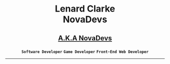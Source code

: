 # <p align="center">Lenard Clarke <br> NovaDevs</p>
## <p align="center"><a href="https://assetstore.unity.com/publishers/101795">A.K.A NovaDevs</a></p>
<p align="center" dir="auto"><strong><code>Software Developer</code></strong> <strong><code>Game Developer</code></strong> <strong><code>Front-End Web Developer</code></strong></p>
<hr></hr>
